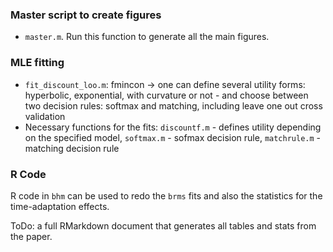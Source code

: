### Master script to create figures

- `master.m`. Run this function to generate all the main figures.

### MLE fitting

- `fit_discount_loo.m`: fmincon -> one can define several utility forms: hyperbolic, exponential, with curvature or not - and choose between two decision rules: softmax and matching, including leave one out cross validation
- Necessary functions for the fits: `discountf.m` - defines utility depending on the specified model, `softmax.m` - sofmax decision rule, `matchrule.m` - matching decision rule

### R Code

R code in `bhm` can be used to redo the `brms` fits and also the statistics for the time-adaptation effects. 

ToDo: a full RMarkdown document that generates all tables and stats from the paper.